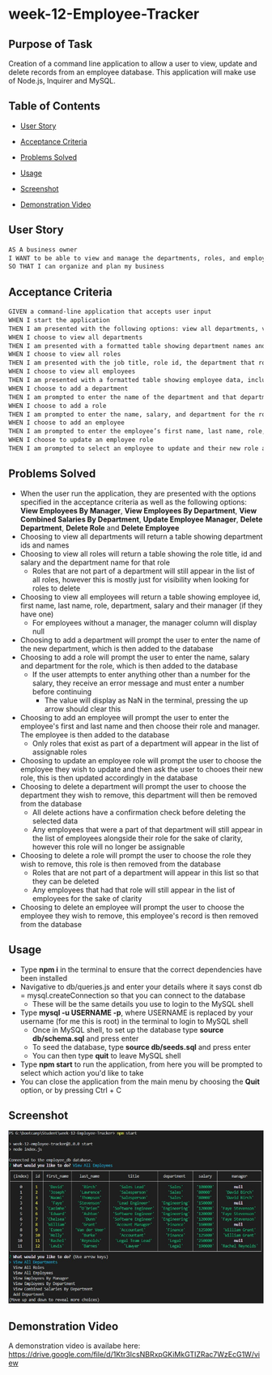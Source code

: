 # week-12-Employee-Tracker

## Purpose of Task

Creation of a command line application to allow a user to view, update and delete records from an employee database. This application will make use of Node.js, Inquirer and MySQL.

## Table of Contents

* [User Story](#user-story)

* [Acceptance Criteria](#acceptance-criteria)

* [Problems Solved](#problems-solved)

* [Usage](#usage)

* [Screenshot](#screenshot)

* [Demonstration Video](#demonstration-video)

## User Story

```md
AS A business owner
I WANT to be able to view and manage the departments, roles, and employees in my company
SO THAT I can organize and plan my business
```

## Acceptance Criteria

```md
GIVEN a command-line application that accepts user input
WHEN I start the application
THEN I am presented with the following options: view all departments, view all roles, view all employees, add a department, add a role, add an employee, and update an employee role
WHEN I choose to view all departments
THEN I am presented with a formatted table showing department names and department ids
WHEN I choose to view all roles
THEN I am presented with the job title, role id, the department that role belongs to, and the salary for that role
WHEN I choose to view all employees
THEN I am presented with a formatted table showing employee data, including employee ids, first names, last names, job titles, departments, salaries, and managers that the employees report to
WHEN I choose to add a department
THEN I am prompted to enter the name of the department and that department is added to the database
WHEN I choose to add a role
THEN I am prompted to enter the name, salary, and department for the role and that role is added to the database
WHEN I choose to add an employee
THEN I am prompted to enter the employee’s first name, last name, role, and manager, and that employee is added to the database
WHEN I choose to update an employee role
THEN I am prompted to select an employee to update and their new role and this information is updated in the database 
```

## Problems Solved

- When the user run the application, they are presented with the options specified in the acceptance criteria as well as the following options: **View Employees By Manager**, **View Employees By Department**, **View Combined Salaries By Department**, **Update Employee Manager**, **Delete Department**, **Delete Role** and **Delete Employee**
- Choosing to view all departments will return a table showing department ids and names
- Choosing to view all roles will return a table showing the role title, id and salary and the department name for that role
    - Roles that are not part of a department will still appear in the list of all roles, however this is mostly just for visibility when looking for roles to delete
- Choosing to view all employees will return a table showing employee id, first name, last name, role, department, salary and their manager (if they have one)
    - For employees without a manager, the manager column will display null
- Choosing to add a department will prompt the user to enter the name of the new department, which is then added to the database
- Choosing to add a role will prompt the user to enter the name, salary and department for the role, which is then added to the database
    - If the user attempts to enter anything other than a number for the salary, they receive an error message and must enter a number before continuing
        - The value will display as NaN in the terminal, pressing the up arrow should clear this
- Choosing to add an employee will prompt the user to enter the employee's first and last name and then choose their role and manager. The employee is then added to the database
    - Only roles that exist as part of a department will appear in the list of assignable roles
- Choosing to update an employee role will prompt the user to choose the employee they wish to update and then ask the user to chooes their new role, this is then updated accordingly in the database
- Choosing to delete a department will prompt the user to choose the department they wish to remove, this department will then be removed from the database
    - All delete actions have a confirmation check before deleting the selected data
    - Any employees that were a part of that department will still appear in the list of employees alongside their role for the sake of clarity, however this role will no longer be assignable
- Choosing to delete a role will prompt the user to choose the role they wish to remove, this role is then removed from the database
    - Roles that are not part of a department will appear in this list so that they can be deleted
    - Any employees that had that role will still appear in the list of employees for the sake of clarity
- Choosing to delete an employee will prompt the user to choose the employee they wish to remove, this employee's record is then removed from the database

## Usage

- Type **npm i** in the terminal to ensure that the correct dependencies have been installed
- Navigative to db/queries.js and enter your details where it says const db = mysql.createConnection so that you can connect to the database
    - These will be the same details you use to login to the MySQL shell
- Type **mysql -u USERNAME -p**, where USERNAME is replaced by your username (for me this is root) in the terminal to login to MySQL shell
    - Once in MySQL shell, to set up the database type **source db/schema.sql** and press enter
    - To seed the database, type **source db/seeds.sql** and press enter
    - You can then type **quit** to leave MySQL shell
- Type **npm start** to run the application, from here you will be prompted to select which action you'd like to take
- You can close the application from the main menu by choosing the **Quit** option, or by pressing Ctrl + C

## Screenshot

![Application Screenshot](./assets/images/screenshot-of-application.jpg) 

## Demonstration Video

A demonstration video is availabe here: https://drive.google.com/file/d/1Ktr3IcsNBRxpGKiMkGTIZRac7WzEcG1W/view